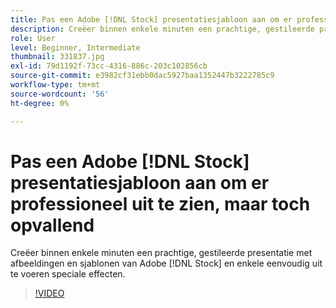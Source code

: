 ```yaml
---
title: Pas een Adobe [!DNL Stock] presentatiesjabloon aan om er professioneel uit te zien, maar toch opvallend
description: Creëer binnen enkele minuten een prachtige, gestileerde presentatie met afbeeldingen en sjablonen van Adobe [!DNL Stock] en enkele gebruiksvriendelijke speciale effecten
role: User
level: Beginner, Intermediate
thumbnail: 331837.jpg
exl-id: 79d1192f-73cc-4316-886c-203c102856cb
source-git-commit: e3982cf31ebb0dac5927baa1352447b3222785c9
workflow-type: tm+mt
source-wordcount: '56'
ht-degree: 0%

---
```


# Pas een Adobe [!DNL Stock] presentatiesjabloon aan om er professioneel uit te zien, maar toch opvallend

Creëer binnen enkele minuten een prachtige, gestileerde presentatie met afbeeldingen en sjablonen van Adobe [!DNL Stock] en enkele eenvoudig uit te voeren speciale effecten.

>[!VIDEO](https://video.tv.adobe.com/v/331837?hidetitle=true)
